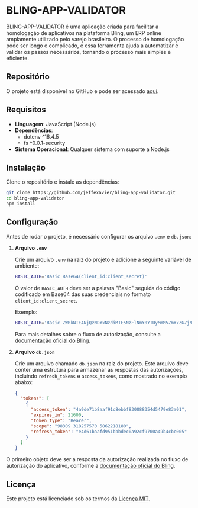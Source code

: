 # BLING-APP-VALIDATOR

BLING-APP-VALIDATOR é uma aplicação criada para facilitar a homologação de aplicativos na plataforma Bling, um ERP online amplamente utilizado pelo varejo brasileiro. O processo de homologação pode ser longo e complicado, e essa ferramenta ajuda a automatizar e validar os passos necessários, tornando o processo mais simples e eficiente.

## Repositório

O projeto está disponível no GitHub e pode ser acessado [aqui](https://github.com/jeffexavier/bling-app-validator).

## Requisitos

- **Linguagem**: JavaScript (Node.js)
- **Dependências**:
  - dotenv ^16.4.5
  - fs ^0.0.1-security
- **Sistema Operacional**: Qualquer sistema com suporte a Node.js

## Instalação

Clone o repositório e instale as dependências:

```bash
git clone https://github.com/jeffexavier/bling-app-validator.git
cd bling-app-validator
npm install
```

## Configuração

Antes de rodar o projeto, é necessário configurar os arquivo `.env` e `db.json`:

1. **Arquivo `.env`**
   
   Crie um arquivo `.env` na raiz do projeto e adicione a seguinte variável de ambiente:

   ```bash
   BASIC_AUTH='Basic Base64(client_id:client_secret)'
   ```

   O valor de `BASIC_AUTH` deve ser a palavra "Basic" seguida do código codificado em Base64 das suas credenciais no formato `client_id:client_secret`.

   Exemplo:
   
   ```bash
   BASIC_AUTH='Basic ZWRkNTE4NjQzNDYxNzdiMTE5NzFlNmY0YTUyMmM5ZmYxZGZjNjNkZjo2OGViODVkY2FkOTY3Mzk2ZDA1ZmVjZGQwMDgwMjExN2Q3NTE1MjY0YjUyMGMzNjJlN2Y0NjYxOWFhMDk='
   ```

   Para mais detalhes sobre o fluxo de autorização, consulte a [documentação oficial do Bling](https://developer.bling.com.br/aplicativos#fluxo-de-autoriza%C3%A7%C3%A3o).

2. **Arquivo `db.json`**

   Crie um arquivo chamado `db.json` na raiz do projeto. Este arquivo deve conter uma estrutura para armazenar as respostas das autorizações, incluindo `refresh_tokens` e `access_tokens`, como mostrado no exemplo abaixo:

   ```json
   {
     "tokens": [
       {
         "access_token": "4a9de71b8aaf91c8ebbf830888354d5479e83a01",
         "expires_in": 21600,
         "token_type": "Bearer",
         "scope": "98309 318257570 5862218180",
         "refresh_token": "e4d61baafd951bbbdec0a92cf9700a49b4cbc005"
       }
     ]
   }
   ```

O primeiro objeto deve ser a resposta da autorização realizada no fluxo de autorização do aplicativo, conforme a [documentação oficial do Bling](https://developer.bling.com.br/aplicativos#fluxo-de-autoriza%C3%A7%C3%A3o).

## Licença

Este projeto está licenciado sob os termos da [Licença MIT](https://opensource.org/licenses/MIT).